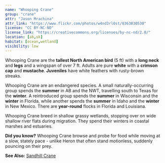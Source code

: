 ```yaml
---
name: "Whooping Crane"
group: "crane"
attr: "Jason Mrachina"
attr_link: "https://www.flickr.com/photos/w4nd3rl0st/8363830530"
license: "CC BY-NC-ND"
license_link: "https://creativecommons.org/licenses/by-nc-nd/2.0/"
location: [ab,sk]
habitat: [ocean,wetland]
visibility: low
---
```

Whooping Crane are the **tallest North American bird** (5 ft) with a **long neck** and **legs** and a wingspan of over 7 ft. Adults are pure **white** with a **crimson cap** and **mustache**. **Juveniles** have white feathers with rusty-brown streaks.

Whooping Crane are an endangered species. A small naturally-occurring group spends the **summer** in AB and the NWT, travelling south to Texas for the **winter**. A reintroduced group spends the **summer** in Wisconsin and the **winter** in Florida, while another spends the **summer** in Idaho and the **winter** in New Mexico. There are **year-round** flocks in Florida and Louisiana.

Whooping Crane breed in shallow grassy wetlands, stopping over on wide shallow river flats during migration. They spend their winters in coastal marshes and estuaries.

**Did you know?** Whooping Crane browse and probe for food while moving at a slow, stately pace - unlike Heron that often stand motionless, suddenly pouncing on their prey.

<!-- generated, do not edit -->
**See Also:**
[Sandhill Crane](/{{section}}/sandhill)
